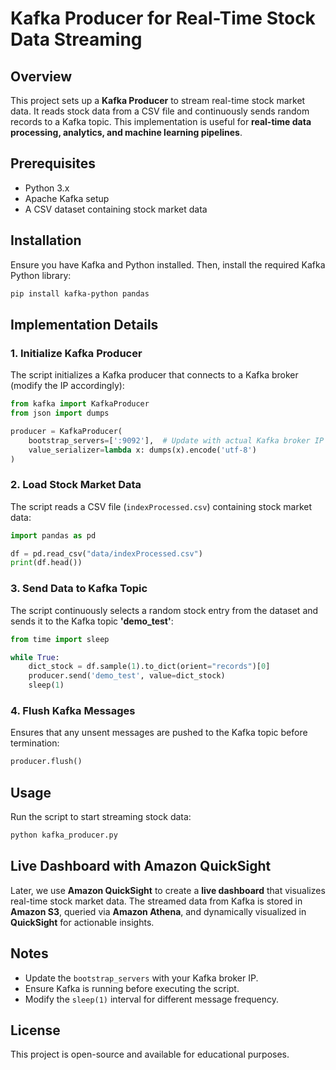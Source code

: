 # Kafka Producer for Real-Time Stock Data Streaming

## Overview
This project sets up a **Kafka Producer** to stream real-time stock market data. It reads stock data from a CSV file and continuously sends random records to a Kafka topic. This implementation is useful for **real-time data processing, analytics, and machine learning pipelines**.

## Prerequisites
- Python 3.x
- Apache Kafka setup
- A CSV dataset containing stock market data

## Installation
Ensure you have Kafka and Python installed. Then, install the required Kafka Python library:
```bash
pip install kafka-python pandas
```

## Implementation Details
### 1. Initialize Kafka Producer
The script initializes a Kafka producer that connects to a Kafka broker (modify the IP accordingly):
```python
from kafka import KafkaProducer
from json import dumps

producer = KafkaProducer(
    bootstrap_servers=[':9092'],  # Update with actual Kafka broker IP
    value_serializer=lambda x: dumps(x).encode('utf-8')
)
```

### 2. Load Stock Market Data
The script reads a CSV file (`indexProcessed.csv`) containing stock market data:
```python
import pandas as pd

df = pd.read_csv("data/indexProcessed.csv")
print(df.head())
```

### 3. Send Data to Kafka Topic
The script continuously selects a random stock entry from the dataset and sends it to the Kafka topic **'demo_test'**:
```python
from time import sleep

while True:
    dict_stock = df.sample(1).to_dict(orient="records")[0]
    producer.send('demo_test', value=dict_stock)
    sleep(1)
```

### 4. Flush Kafka Messages
Ensures that any unsent messages are pushed to the Kafka topic before termination:
```python
producer.flush()
```

## Usage
Run the script to start streaming stock data:
```bash
python kafka_producer.py
```

## Live Dashboard with Amazon QuickSight
Later, we use **Amazon QuickSight** to create a **live dashboard** that visualizes real-time stock market data. The streamed data from Kafka is stored in **Amazon S3**, queried via **Amazon Athena**, and dynamically visualized in **QuickSight** for actionable insights.

## Notes
- Update the `bootstrap_servers` with your Kafka broker IP.
- Ensure Kafka is running before executing the script.
- Modify the `sleep(1)` interval for different message frequency.

## License
This project is open-source and available for educational purposes.

